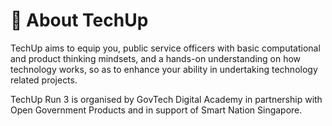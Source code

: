 # 🙂 About TechUp

TechUp aims to equip you, public service officers with basic computational and product thinking mindsets, and a hands-on understanding on how technology works, so as to enhance your ability in undertaking technology related projects.

TechUp Run 3 is organised by GovTech Digital Academy in partnership with Open Government Products and in support of Smart Nation Singapore.
